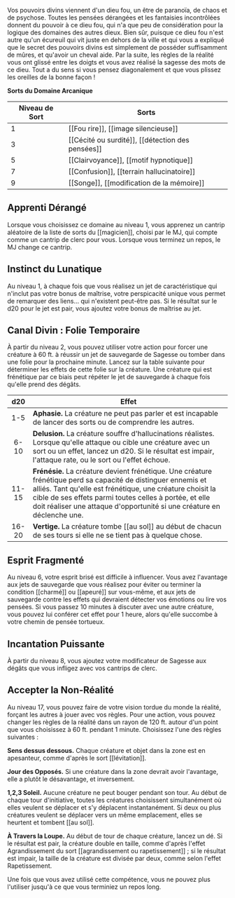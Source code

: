 Vos pouvoirs divins viennent d'un dieu fou, un être de paranoïa, de chaos et de psychose. Toutes les pensées dérangées et les fantaisies incontrôlées donnent du pouvoir à ce dieu fou, qui n'a que peu de considération pour la logique des domaines des autres dieux. Bien sûr, puisque ce dieu fou n'est autre qu'un écureuil qui vit juste en dehors de la ville et qui vous a expliqué que le secret des pouvoirs divins est simplement de posséder suffisamment de mûres, et qu'avoir un cheval aide. Par la suite, les règles de la réalité vous ont glissé entre les doigts et vous avez réalisé la sagesse des mots de ce dieu. Tout a du sens si vous pensez diagonalement et que vous plissez les oreilles de la bonne façon !

**Sorts du Domaine Arcanique**

| Niveau de Sort | Sorts                                            |
| -------------- | ------------------------------------------------ |
| 1              | [[Fou rire]], [[image silencieuse]]              |
| 3              | [[Cécité ou surdité]], [[détection des pensées]] |
| 5              | [[Clairvoyance]], [[motif hypnotique]]           |
| 7              | [[Confusion]], [[terrain hallucinatoire]]        |
| 9              | [[Songe]], [[modification de la mémoire]]        |

## Apprenti Dérangé

Lorsque vous choisissez ce domaine au niveau 1, vous apprenez un cantrip aléatoire de la liste de sorts du [[magicien]], choisi par le MJ, qui compte comme un cantrip de clerc pour vous. Lorsque vous terminez un repos, le MJ change ce cantrip.

## Instinct du Lunatique

Au niveau 1, à chaque fois que vous réalisez un jet de caractéristique qui n'inclut pas votre bonus de maîtrise, votre perspicacité unique vous permet de remarquer des liens… qui n'existent peut-être pas. Si le résultat sur le d20 pour le jet est pair, vous ajoutez votre bonus de maîtrise au jet.

## Canal Divin : Folie Temporaire

À partir du niveau 2, vous pouvez utiliser votre action pour forcer une créature à 60 ft. à réussir un jet de sauvegarde de Sagesse ou tomber dans une folie pour la prochaine minute. Lancez sur la table suivante pour déterminer les effets de cette folie sur la créature. Une créature qui est frénétique par ce biais peut répéter le jet de sauvegarde à chaque fois qu'elle prend des dégâts.

| d20   | Effet |
|:-----:| ----- |
| 1-5   | **Aphasie.** La créature ne peut pas parler et est incapable de lancer des sorts ou de comprendre les autres.|
| 6-10  | **Delusion.** La créature souffre d'hallucinations réalistes. Lorsque qu'elle attaque ou cible une créature avec un sort ou un effet, lancez un d20. Si le résultat est impair, l'attaque rate, ou le sort ou l'effet échoue.|
| 11-15 | **Frénésie.** La créature devient frénétique. Une créature frénétique perd sa capacité de distinguer ennemis et alliés. Tant qu'elle est frénétique, une créature choisit la cible de ses effets parmi toutes celles à portée, et elle doit réaliser une attaque d'opportunité si une créature en déclenche une.|
| 16-20 | **Vertige.** La créature tombe [[au sol]] au début de chacun de ses tours si elle ne se tient pas à quelque chose.|

## Esprit Fragmenté

Au niveau 6, votre esprit brisé est difficile à influencer. Vous avez l'avantage aux jets de sauvegarde que vous réalisez pour éviter ou terminer la condition [[charmé]] ou [[apeuré]] sur vous-même, et aux jets de sauvegarde contre les effets qui devraient détecter vos émotions ou lire vos pensées. Si vous passez 10 minutes à discuter avec une autre créature, vous pouvez lui conférer cet effet pour 1 heure, alors qu'elle succombe à votre chemin de pensée tortueux.

## Incantation Puissante

À partir du niveau 8, vous ajoutez votre modificateur de Sagesse aux dégâts que vous infligez avec vos cantrips de clerc.

## Accepter la Non-Réalité

Au niveau 17, vous pouvez faire de votre vision tordue du monde la réalité, forçant les autres à jouer avec vos règles. Pour une action, vous pouvez changer les règles de la réalité dans un rayon de 120 ft. autour d'un point que vous choisissez à 60 ft. pendant 1 minute. Choisissez l'une des règles suivantes : 

**Sens dessus dessous.** Chaque créature et objet dans la zone est en apesanteur, comme d'après le sort [[lévitation]].

**Jour des Opposés.** Si une créature dans la zone devrait avoir l'avantage, elle a plutôt le désavantage, et inversement.

**1,2,3 Soleil.** Aucune créature ne peut bouger pendant son tour. Au début de chaque tour d'initiative, toutes les créatures choisissent simultanément où elles veulent se déplacer et s'y déplacent instantanément. Si deux ou plus créatures veulent se déplacer vers un même emplacement, elles se heurtent et tombent [[au sol]].

**À Travers la Loupe.** Au début de tour de chaque créature, lancez un dé. Si le résultat est pair, la créature double en taille, comme d'après l'effet Agrandissement du sort [[agrandissement ou rapetissement]] ; si le résultat est impair, la taille de la créature est divisée par deux, comme selon l'effet Rapetissement.

Une fois que vous avez utilisé cette compétence, vous ne pouvez plus l'utiliser jusqu'à ce que vous terminiez un repos long.
